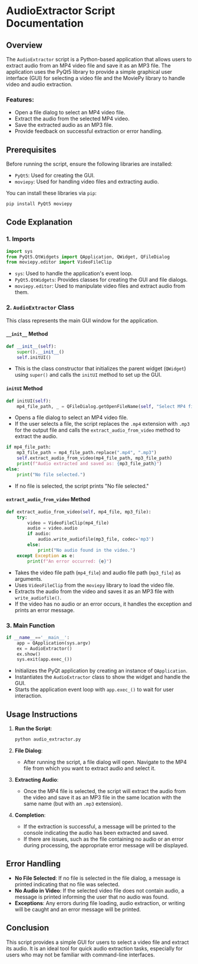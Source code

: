 # AudioExtractor Script Documentation

## Overview
The `AudioExtractor` script is a Python-based application that allows users to extract audio from an MP4 video file and save it as an MP3 file. The application uses the PyQt5 library to provide a simple graphical user interface (GUI) for selecting a video file and the MoviePy library to handle video and audio extraction.

### Features:
- Open a file dialog to select an MP4 video file.
- Extract the audio from the selected MP4 video.
- Save the extracted audio as an MP3 file.
- Provide feedback on successful extraction or error handling.

## Prerequisites

Before running the script, ensure the following libraries are installed:

- `PyQt5`: Used for creating the GUI.
- `moviepy`: Used for handling video files and extracting audio.
  
You can install these libraries via `pip`:
```bash
pip install PyQt5 moviepy
```

## Code Explanation

### 1. **Imports**
```python
import sys
from PyQt5.QtWidgets import QApplication, QWidget, QFileDialog
from moviepy.editor import VideoFileClip
```
- `sys`: Used to handle the application's event loop.
- `PyQt5.QtWidgets`: Provides classes for creating the GUI and file dialogs.
- `moviepy.editor`: Used to manipulate video files and extract audio from them.

### 2. **`AudioExtractor` Class**
This class represents the main GUI window for the application.

#### **`__init__` Method**
```python
def __init__(self):
    super().__init__()
    self.initUI()
```
- This is the class constructor that initializes the parent widget (`QWidget`) using `super()` and calls the `initUI` method to set up the GUI.

#### **`initUI` Method**
```python
def initUI(self):
    mp4_file_path, _ = QFileDialog.getOpenFileName(self, "Select MP4 file", "", "MP4 files (*.mp4)")
```
- Opens a file dialog to select an MP4 video file.
- If the user selects a file, the script replaces the `.mp4` extension with `.mp3` for the output file and calls the `extract_audio_from_video` method to extract the audio.
  
```python
if mp4_file_path:
    mp3_file_path = mp4_file_path.replace(".mp4", ".mp3")
    self.extract_audio_from_video(mp4_file_path, mp3_file_path)
    print(f"Audio extracted and saved as: {mp3_file_path}")
else:
    print("No file selected.")
```
- If no file is selected, the script prints "No file selected."

#### **`extract_audio_from_video` Method**
```python
def extract_audio_from_video(self, mp4_file, mp3_file):
    try:
        video = VideoFileClip(mp4_file)
        audio = video.audio
        if audio:
            audio.write_audiofile(mp3_file, codec='mp3')
        else:
            print("No audio found in the video.")
    except Exception as e:
        print(f"An error occurred: {e}")
```
- Takes the video file path (`mp4_file`) and audio file path (`mp3_file`) as arguments.
- Uses `VideoFileClip` from the `moviepy` library to load the video file.
- Extracts the audio from the video and saves it as an MP3 file with `write_audiofile()`.
- If the video has no audio or an error occurs, it handles the exception and prints an error message.

### 3. **Main Function**
```python
if __name__=='__main__':
    app = QApplication(sys.argv)
    ex = AudioExtractor()
    ex.show()
    sys.exit(app.exec_())
```
- Initializes the PyQt application by creating an instance of `QApplication`.
- Instantiates the `AudioExtractor` class to show the widget and handle the GUI.
- Starts the application event loop with `app.exec_()` to wait for user interaction.

## Usage Instructions

1. **Run the Script**:
   ```bash
   python audio_extractor.py
   ```

2. **File Dialog**:
   - After running the script, a file dialog will open. Navigate to the MP4 file from which you want to extract audio and select it.

3. **Extracting Audio**:
   - Once the MP4 file is selected, the script will extract the audio from the video and save it as an MP3 file in the same location with the same name (but with an `.mp3` extension).

4. **Completion**:
   - If the extraction is successful, a message will be printed to the console indicating the audio has been extracted and saved.
   - If there are issues, such as the file containing no audio or an error during processing, the appropriate error message will be displayed.

## Error Handling

- **No File Selected**: If no file is selected in the file dialog, a message is printed indicating that no file was selected.
- **No Audio in Video**: If the selected video file does not contain audio, a message is printed informing the user that no audio was found.
- **Exceptions**: Any errors during file loading, audio extraction, or writing will be caught and an error message will be printed.

## Conclusion

This script provides a simple GUI for users to select a video file and extract its audio. It is an ideal tool for quick audio extraction tasks, especially for users who may not be familiar with command-line interfaces.
